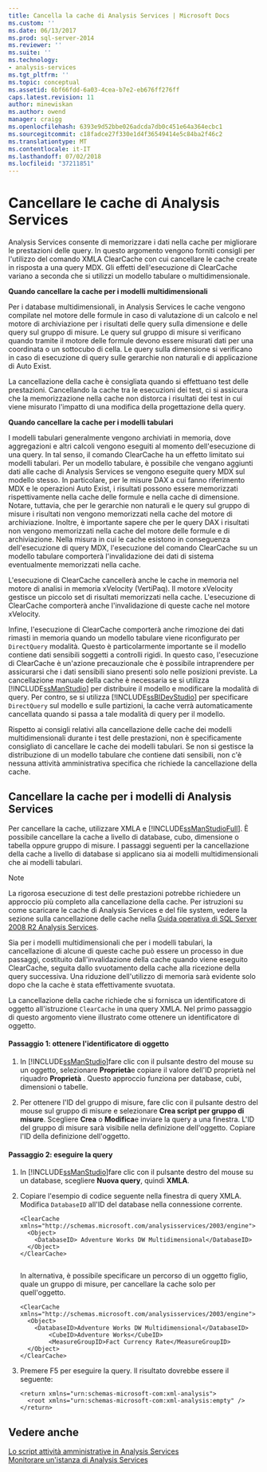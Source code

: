 ```yaml
---
title: Cancella la cache di Analysis Services | Microsoft Docs
ms.custom: ''
ms.date: 06/13/2017
ms.prod: sql-server-2014
ms.reviewer: ''
ms.suite: ''
ms.technology:
- analysis-services
ms.tgt_pltfrm: ''
ms.topic: conceptual
ms.assetid: 6bf66fdd-6a03-4cea-b7e2-eb676ff276ff
caps.latest.revision: 11
author: minewiskan
ms.author: owend
manager: craigg
ms.openlocfilehash: 6393e9d52bbe026adcda7db0c451e64a364ecbc1
ms.sourcegitcommit: c18fadce27f330e1d4f36549414e5c84ba2f46c2
ms.translationtype: MT
ms.contentlocale: it-IT
ms.lasthandoff: 07/02/2018
ms.locfileid: "37211851"
---
```

# <a name="clear-the-analysis-services-caches"></a>Cancellare le cache di Analysis Services
  Analysis Services consente di memorizzare i dati nella cache per migliorare le prestazioni delle query. In questo argomento vengono forniti consigli per l'utilizzo del comando XMLA ClearCache con cui cancellare le cache create in risposta a una query MDX. Gli effetti dell'esecuzione di ClearCache variano a seconda che si utilizzi un modello tabulare o multidimensionale.  
  
 **Quando cancellare la cache per i modelli multidimensionali**  
  
 Per i database multidimensionali, in Analysis Services le cache vengono compilate nel motore delle formule in caso di valutazione di un calcolo e nel motore di archiviazione per i risultati delle query sulla dimensione e delle query sul gruppo di misure. Le query sul gruppo di misure si verificano quando tramite il motore delle formule devono essere misurati dati per una coordinata o un sottocubo di cella. Le query sulla dimensione si verificano in caso di esecuzione di query sulle gerarchie non naturali e di applicazione di Auto Exist.  
  
 La cancellazione della cache è consigliata quando si effettuano test delle prestazioni. Cancellando la cache tra le esecuzioni dei test, ci si assicura che la memorizzazione nella cache non distorca i risultati dei test in cui viene misurato l'impatto di una modifica della progettazione della query.  
  
 **Quando cancellare la cache per i modelli tabulari**  
  
 I modelli tabulari generalmente vengono archiviati in memoria, dove aggregazioni e altri calcoli vengono eseguiti al momento dell'esecuzione di una query. In tal senso, il comando ClearCache ha un effetto limitato sui modelli tabulari. Per un modello tabulare, è possibile che vengano aggiunti dati alle cache di Analysis Services se vengono eseguite query MDX sul modello stesso. In particolare, per le misure DAX a cui fanno riferimento MDX e le operazioni Auto Exist, i risultati possono essere memorizzati rispettivamente nella cache delle formule e nella cache di dimensione. Notare, tuttavia, che per le gerarchie non naturali e le query sul gruppo di misure i risultati non vengono memorizzati nella cache del motore di archiviazione. Inoltre, è importante sapere che per le query DAX i risultati non vengono memorizzati nella cache del motore delle formule e di archiviazione. Nella misura in cui le cache esistono in conseguenza dell'esecuzione di query MDX, l'esecuzione del comando ClearCache su un modello tabulare comporterà l'invalidazione dei dati di sistema eventualmente memorizzati nella cache.  
  
 L'esecuzione di ClearCache cancellerà anche le cache in memoria nel motore di analisi in memoria xVelocity (VertiPaq). Il motore xVelocity gestisce un piccolo set di risultati memorizzati nella cache. L'esecuzione di ClearCache comporterà anche l'invalidazione di queste cache nel motore xVelocity.  
  
 Infine, l'esecuzione di ClearCache comporterà anche rimozione dei dati rimasti in memoria quando un modello tabulare viene riconfigurato per `DirectQuery` modalità. Questo è particolarmente importante se il modello contiene dati sensibili soggetti a controlli rigidi. In questo caso, l'esecuzione di ClearCache è un'azione precauzionale che è possibile intraprendere per assicurarsi che i dati sensibili siano presenti solo nelle posizioni previste. La cancellazione manuale della cache è necessaria se si utilizza [!INCLUDE[ssManStudio](../../includes/ssmanstudio-md.md)] per distribuire il modello e modificare la modalità di query. Per contro, se si utilizza [!INCLUDE[ssBIDevStudio](../../includes/ssbidevstudio-md.md)] per specificare `DirectQuery` sul modello e sulle partizioni, la cache verrà automaticamente cancellata quando si passa a tale modalità di query per il modello.  
  
 Rispetto ai consigli relativi alla cancellazione delle cache dei modelli multidimensionali durante i test delle prestazioni, non è specificamente consigliato di cancellare le cache dei modelli tabulari. Se non si gestisce la distribuzione di un modello tabulare che contiene dati sensibili, non c'è nessuna attività amministrativa specifica che richiede la cancellazione della cache.  
  
## <a name="clear-the-cache-for-analysis-services-models"></a>Cancellare la cache per i modelli di Analysis Services  
 Per cancellare la cache, utilizzare XMLA e [!INCLUDE[ssManStudioFull](../../includes/ssmanstudiofull-md.md)]. È possibile cancellare la cache a livello di database, cubo, dimensione o tabella oppure gruppo di misure. I passaggi seguenti per la cancellazione della cache a livello di database si applicano sia ai modelli multidimensionali che ai modelli tabulari.  
  
> [!NOTE]  
>  La rigorosa esecuzione di test delle prestazioni potrebbe richiedere un approccio più completo alla cancellazione della cache. Per istruzioni su come scaricare le cache di Analysis Services e del file system, vedere la sezione sulla cancellazione delle cache nella [Guida operativa di SQL Server 2008 R2 Analysis Services](http://go.microsoft.com/fwlink/?linkID=http://go.microsoft.com/fwlink/?LinkID=225539).  
  
 Sia per i modelli multidimensionali che per i modelli tabulari, la cancellazione di alcune di queste cache può essere un processo in due passaggi, costituito dall'invalidazione della cache quando viene eseguito ClearCache, seguita dallo svuotamento della cache alla ricezione della query successiva. Una riduzione dell'utilizzo di memoria sarà evidente solo dopo che la cache è stata effettivamente svuotata.  
  
 La cancellazione della cache richiede che si fornisca un identificatore di oggetto all'istruzione `ClearCache` in una query XMLA. Nel primo passaggio di questo argomento viene illustrato come ottenere un identificatore di oggetto.  
  
#### <a name="step-1-get-the-object-identifier"></a>Passaggio 1: ottenere l'identificatore di oggetto  
  
1.  In [!INCLUDE[ssManStudio](../../includes/ssmanstudio-md.md)]fare clic con il pulsante destro del mouse su un oggetto, selezionare **Proprietà**e copiare il valore dell'ID proprietà nel riquadro **Proprietà** . Questo approccio funziona per database, cubi, dimensioni o tabelle.  
  
2.  Per ottenere l'ID del gruppo di misure, fare clic con il pulsante destro del mouse sul gruppo di misure e selezionare **Crea script per gruppo di misure**. Scegliere **Crea** o **Modifica**e inviare la query a una finestra. L'ID del gruppo di misure sarà visibile nella definizione dell'oggetto. Copiare l'ID della definizione dell'oggetto.  
  
#### <a name="step-2-run-the-query"></a>Passaggio 2: eseguire la query  
  
1.  In [!INCLUDE[ssManStudio](../../includes/ssmanstudio-md.md)]fare clic con il pulsante destro del mouse su un database, scegliere **Nuova query**, quindi **XMLA**.  
  
2.  Copiare l'esempio di codice seguente nella finestra di query XMLA. Modifica `DatabaseID` all'ID del database nella connessione corrente.  
  
    ```  
    <ClearCache xmlns="http://schemas.microsoft.com/analysisservices/2003/engine">  
      <Object>  
        <DatabaseID> Adventure Works DW Multidimensional</DatabaseID>  
      </Object>  
    </ClearCache>  
  
    ```  
  
     In alternativa, è possibile specificare un percorso di un oggetto figlio, quale un gruppo di misure, per cancellare la cache solo per quell'oggetto.  
  
    ```  
    <ClearCache xmlns="http://schemas.microsoft.com/analysisservices/2003/engine">  
      <Object>  
        <DatabaseID>Adventure Works DW Multidimensional</DatabaseID>  
            <CubeID>Adventure Works</CubeID>  
            <MeasureGroupID>Fact Currency Rate</MeasureGroupID>  
      </Object>  
    </ClearCache>  
    ```  
  
3.  Premere F5 per eseguire la query. Il risultato dovrebbe essere il seguente:  
  
    ```  
    <return xmlns="urn:schemas-microsoft-com:xml-analysis">  
      <root xmlns="urn:schemas-microsoft-com:xml-analysis:empty" />  
    </return>  
    ```  
  
## <a name="see-also"></a>Vedere anche  
 [Lo script attività amministrative in Analysis Services](../script-administrative-tasks-in-analysis-services.md)   
 [Monitorare un'istanza di Analysis Services](monitor-an-analysis-services-instance.md)  
  
  
